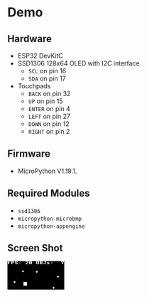 # Demo

## Hardware

- ESP32 DevKitC
- SSD1306 128x64 OLED with I2C interface
    - `SCL` on pin 16
    - `SDA` on pin 17
- Touchpads
    - `BACK` on pin 32
    - `UP` on pin 15
    - `ENTER` on pin 4
    - `LEFT` on pin 27
    - `DOWN` on pin 12
    - `RIGHT` on pin 2

## Firmware

- MicroPython V1.19.1.

## Required Modules

- `ssd1306`
- `micropython-microbmp`
- `micropython-appengine`

## Screen Shot

![demo screenshot](demo_screenshot.bmp)
